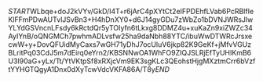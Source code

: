 $START$WLbqe+doJ2kVYv/GkD/l4T+r6jArC4pXYtCt2eIFPDEhfLVab6PcRBlfIeKlFFmPDwAUTvlJSvBn3+H4hDnXY0+d6J14gyGDu7zWbZo1bDVNJWRsJlwYLYdGSVncnLFsdy6kRctdQr5yTOIyfn6tLkxg8DDMZ4u+xuKaZn9xiZWZc34AyIYnB/oQNGMCh7pwhmADLvsfw25ha9daNbh88YTC/ibuWwDTWRcJrsxecwW+y+DovQFUidMyCaxs7wGH71yDhJ7ocUluV6jkp82K9GeKf+jMfvVGUzBLritPq03CdJ5m7dEirq0eYrn2/KBSNNwOA1WhFO9ZIQJSLRjEfTyUHIKmB6U3I90aG+yLx/Tt/YtVKtpSf8xRXjcVm9EK3sgKLc3QEohstHjgMXztmCrr6bVzftYYHGTQgyA1Dnx0dXyTcwVdcVKFA86A/T8y$END$